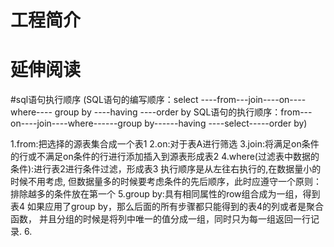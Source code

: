 # 工程简介

# 延伸阅读

#sql语句执行顺序
(SQL语句的编写顺序：select ----from---join----on---- where---- group by ----having ----order by
SQL语句的执行顺序：from---on----join----where------group by------having ----select-----order by)

1.from:把选择的源表集合成一个表1
2.on:对于表A进行筛选
3.join:将满足on条件的行或不满足on条件的行进行添加插入到源表形成表2
4.where(过滤表中数据的条件):进行表2进行条件过滤，形成表3
执行顺序是从左往右执行的,在数据量小的时候不用考虑,
但数据量多的时候要考虑条件的先后顺序，此时应遵守一个原则：排除越多的条件放在第一个
5.group by:具有相同属性的row组合成为一组，得到表4
如果应用了group by，那么后面的所有步骤都只能得到的表4的列或者是聚合函数，
并且分组的时候是将列中唯一的值分成一组，同时只为每一组返回一行记录.
6.